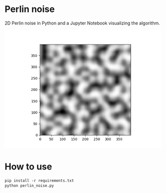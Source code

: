 # Perlin noise
2D Perlin noise in Python and a Jupyter Notebook visualizing the algorithm.

<div style="text-align:center"><img src="images/perlin_noise.png"/></div>

# How to use
``` 
pip install -r requirements.txt 
python perlin_noise.py
```
